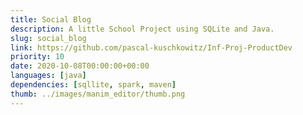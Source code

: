 ```yaml
---
title: Social Blog
description: A little School Project using SQLite and Java.
slug: social_blog
link: https://github.com/pascal-kuschkowitz/Inf-Proj-ProductDev
priority: 10
date: 2020-10-08T00:00:00+00:00
languages: [java]
dependencies: [sqllite, spark, maven]
thumb: ../images/manim_editor/thumb.png
---
```


